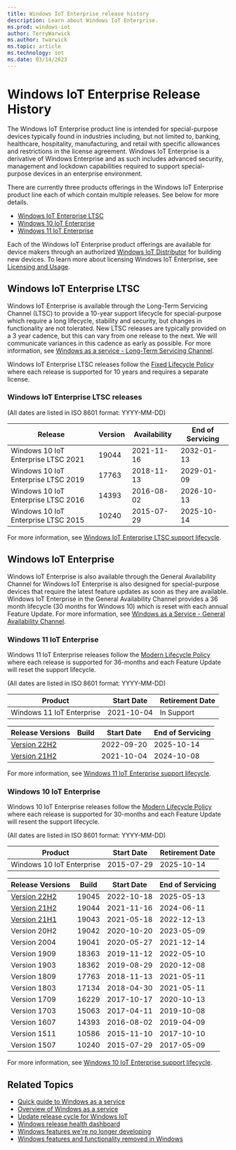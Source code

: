 ```yaml
---
title: Windows IoT Enterprise release history
description: Learn about Windows IoT Enterprise.
ms.prod: windows-iot
author: TerryWarwick
ms.author: twarwick
ms.topic: article
ms.technology: iot
ms.date: 03/14/2023
---
```


# Windows IoT Enterprise Release History

The Windows IoT Enterprise product line is intended for special-purpose devices typically found in industries including, but not limited to, banking, healthcare, hospitality, manufacturing, and retail with specific allowances and restrictions in the license agreement.  Windows IoT Enterprise is a derivative of Windows Enterprise and as such includes advanced security, management and lockdown capabilities required to support special-purpose devices in an enterprise environment.  

There are currently three products offerings in the Windows IoT Enterprise product line each of which contain multiple releases. See below for more details.

* [Windows IoT Enterprise LTSC](#windows-iot-enterprise-ltsc)
* [Windows 10 IoT Enterprise](#windows-10-iot-enterprise)
* [Windows 11 IoT Enterprise](#windows-11-iot-enterprise)

Each of the Windows IoT Enterprise product offerings are available for device makers through an authorized [Windows IoT Distributor](https://aka.ms/IoTDistributorList) for building new devices.  To learn more about licensing Windows IoT Enterprise, see [Licensing and Usage](/windows/iot/iot-enterprise/commercialization/licensing).

## Windows IoT Enterprise LTSC

Windows IoT Enterprise is available through the Long-Term Servicing Channel (LTSC) to provide a 10-year support lifecycle for special-purpose which require a long lifecycle, stability and security, but changes in functionality are not tolerated. New LTSC releases are typically provided on a 3 year cadence, but this can vary from one release to the next. We will communicate variances in this cadence as early as possible. For more information, see [Windows as a service - Long-Term Servicing Channel](/windows/deployment/update/waas-overview#long-term-servicing-channel).

Windows IoT Enterprise LTSC releases follow the [Fixed Lifecycle Policy](/lifecycle/policies/fixed) where each release is supported for 10 years and requires a separate license.

### Windows IoT Enterprise LTSC releases

(All dates are listed in ISO 8601 format: YYYY-MM-DD)

| Release                             | Version | Availability | End of Servicing |
| ----------------------------------- | ------- | ------------ | ---------------- |
| Windows 10 IoT Enterprise LTSC 2021 |   19044 |  2021-11-16  |    2032-01-13    |
| Windows 10 IoT Enterprise LTSC 2019 |   17763 |  2018-11-13  |    2029-01-09    |
| Windows 10 IoT Enterprise LTSC 2016 |   14393 |  2016-08-02  |    2026-10-13    |
| Windows 10 IoT Enterprise LTSC 2015 |   10240 |  2015-07-29  |    2025-10-14    |

For more information, see [Windows IoT Enterprise LTSC support lifecycle](/lifecycle/products/?terms=Windows%20IoT%20Enterprise%20LTS).

## Windows IoT Enterprise

Windows IoT Enterprise is also available through the General Availability Channel for Windows IoT Enterprise is also designed for special-purpose devices that require the latest feature updates as soon as they are available. Windows IoT Enterprise in the General Availability Channel provides a 36 month lifecycle (30 months for Windows 10) which is reset with each annual Feature Update. For more information, see [Windows as a Service - General Availability Channel](/windows/deployment/update/waas-overview#general-availability-channel).

### Windows 11 IoT Enterprise

Windows 11 IoT Enterprise releases follow the [Modern Lifecycle Policy](/lifecycle/policies/modern) where each release is supported for 36-months and each Feature Update will reset the support lifecycle.

(All dates are listed in ISO 8601 format: YYYY-MM-DD)

| Product                        |  Start Date  | Retirement Date |
| ------------------------------ | ------------ | --------------- |
| Windows 11 IoT Enterprise      |  2021-10-04  |   In Support    |

| Release Versions | Build |  Start Date  | End of Servicing |
| ---------------- | ----- | ------------ | ---------------- |
| [Version 22H2](Windows-11-IoT%20Enterprise%2022H2.md)     |       |  2022-09-20  |    2025-10-14    |
| [Version 21H2](Windows-11-IoT-Enterprise-21H2.md)     |       |  2021-10-04  |    2024-10-08    |

For more information, see [Windows 11 IoT Enterprise support lifecycle](/lifecycle/products/windows-11-iot-enterprise).

### Windows 10 IoT Enterprise

Windows 10 IoT Enterprise releases follow the [Modern Lifecycle Policy](/lifecycle/policies/modern) where each release is supported for 30-months and each Feature Update will resent the support lifecycle.

(All dates are listed in ISO 8601 format: YYYY-MM-DD)

| Product                        |  Start Date  | Retirement Date |
| ------------------------------ | ------------ | --------------- |
| Windows 10 IoT Enterprise      |  2015-07-29  |   2025-10-14    |

| Release Versions | Build |  Start Date  | End of Servicing |
| ------------     | ----- | ------------ | ---------------- |
| [Version 22H2](Windows-10-IoT-Enterprise-22H2.md)     | 19045 |  2022-10-18  |    2025-05-13    |
| [Version 21H2](Windows-10-IoT-Enterprise-21H2.md)     | 19044 |  2021-11-16  |    2024-06-11    |
| [Version 21H1](Windows-10-IoT-Enterprise-21H1.md)     | 19043 |  2021-05-18  |    2022-12-13    |
| Version 20H2     | 19042 |  2020-10-20  |    2023-05-09    |
| Version 2004     | 19041 |  2020-05-27  |    2021-12-14    |
| Version 1909     | 18363 |  2019-11-12  |    2022-05-10    |
| Version 1903     | 18362 |  2019-08-29  |    2020-12-08    |
| Version 1809     | 17763 |  2018-11-13  |    2021-05-11    |
| Version 1803     | 17134 |  2018-04-30  |    2021-05-11    |
| Version 1709     | 16229 |  2017-10-17  |    2020-10-13    |
| Version 1703     | 15063 |  2017-04-11  |    2019-10-08    |
| Version 1607     | 14393 |  2016-08-02  |    2019-04-09    |
| Version 1511     | 10586 |  2015-11-10  |    2017-10-10    |
| Version 1507     | 10240 |  2015-07-29  |    2017-05-09    |

For more information, see [Windows 10 IoT Enterprise support lifecycle](/lifecycle/products/windows-10-iot-enterprise).

## Related Topics

* [Quick guide to Windows as a service](/windows/deployment/update/waas-quick-start)
* [Overview of Windows as a service](/windows/deployment/update/waas-overview)
* [Update release cycle for Windows IoT](/windows/deployment/update/release-cycle)
* [Windows release health dashboard](/windows/release-health/)
* [Windows features we're no longer developing](/windows/whats-new/deprecated-features.md)
* [Windows features and functionality removed in Windows](/windows/whats-new/removed-features.md)

